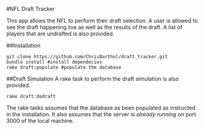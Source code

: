 #NFL Draft Tracker

This app allows the NFL to perform their draft selection.  A user is allowed to see the draft happening live as well as the results of the draft.  A list of players that are undrafted is also provided.

##Installation

```
git clone https://github.com/ChrisBarthol/draft_tracker.git
bundle install #install dependecies
rake draft:populate #populate the database
```

##Draft Simulation
A rake task to perform the draft simulation is also provided.

```
rake draft:dodraft
```

The rake tasks assumes that the database as been populated as instructed in the installation.  It also assumes that the server is _already running_ on port 3000 of the local machine.


